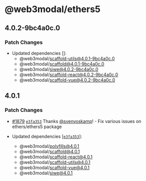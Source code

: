 # @web3modal/ethers5

## 4.0.2-9bc4a0c.0

### Patch Changes

- Updated dependencies []:
  - @web3modal/scaffold-utils@4.0.1-9bc4a0c.0
  - @web3modal/scaffold@4.0.1-9bc4a0c.0
  - @web3modal/siwe@4.0.2-9bc4a0c.0
  - @web3modal/scaffold-react@4.0.2-9bc4a0c.0
  - @web3modal/scaffold-vue@4.0.2-9bc4a0c.0

## 4.0.1

### Patch Changes

- [#1879](https://github.com/WalletConnect/web3modal/pull/1879) [`e3fa353`](https://github.com/WalletConnect/web3modal/commit/e3fa35396e3d2b1153d12bfaf92738bc67b46640) Thanks [@svenvoskamp](https://github.com/svenvoskamp)! - Fix various issues on ethers/ethers5 package

- Updated dependencies [[`e3fa353`](https://github.com/WalletConnect/web3modal/commit/e3fa35396e3d2b1153d12bfaf92738bc67b46640)]:
  - @web3modal/polyfills@4.0.1
  - @web3modal/scaffold@4.0.1
  - @web3modal/scaffold-react@4.0.1
  - @web3modal/scaffold-utils@4.0.1
  - @web3modal/scaffold-vue@4.0.1
  - @web3modal/siwe@4.0.1
